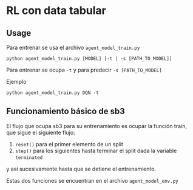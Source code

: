 # RL con data tabular

## Usage

Para entrenar se usa el archivo `agent_model_train.py`

```
python agent_model_train.py [MODEL] [-t | -s [PATH_TO_MODEL]]
```

Para entrenar se ocupa `-t` y para predecir `-s [PATH_TO_MODEL]`

Ejemplo

```
python agent_model_train.py DQN -t
```

## Funcionamiento básico de sb3

El flujo que ocupa sb3 para su entrenamiento es ocupar la función train, que sigue el siguiente flujo:

1. `reset()` para el primer elemento de un split
2. `step()` para los siguientes hasta terminar el split dada la variable `terminated`

y así sucesivamente hasta que se detiene el entrenamiento.

Estas dos funciones se encuentran en el archivo `agent_model_env.py`
